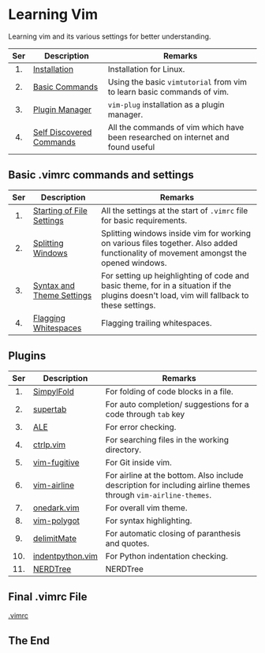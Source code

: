# Learning Vim

Learning vim and its various settings for better understanding.

|Ser|Description|Remarks|
|:-:|-----------|-------|
|1.| [Installation](installation.md) | Installation for Linux. |
|2.| [Basic Commands](basic-commands.md) | Using the basic `vimtutorial` from vim to learn basic commands of vim. |
|3.| [Plugin Manager](plugin-manager.md) | `vim-plug` installation as a plugin manager. |
|4.| [Self Discovered Commands](self-discovered-commands.md)| All the commands of vim which have been researched on internet and found useful |

## Basic .vimrc commands and settings

|Ser|Description|Remarks|
|:-:|-----------|-------|
|1.| [Starting of File Settings](basic-settings/starting-of-file-settings.md) | All the settings at the start of `.vimrc` file for basic requirements. |
|2.| [Splitting Windows](basic-settings/splitting-windows.md) | Splitting windows inside vim for working on various files together. Also added functionality of movement amongst the opened windows. |
|3.| [Syntax and Theme Settings](basic-settings/syntax-and-theme-settings.md) | For setting up heighlighting of code and basic theme, for in a situation if the plugins doesn't load, vim will fallback to these settings. |
|4.| [Flagging Whitespaces](basic-settings/flagging-whitespaces.md) | Flagging trailing whitespaces. |

## Plugins

|Ser|Description|Remarks|
|:-:|-----------|-------|
|1.| [SimpylFold](plugins/simpylfold.md) | For folding of code blocks in a file. |
|2.| [supertab](plugins/supertab.md) | For auto completion/ suggestions for a code through `tab` key |
|3.| [ALE](plugins/ale.md) | For error checking. |
|4.| [ctrlp.vim](plugins/ctrlp-vim.md) | For searching files in the working directory. |
|5.| [vim-fugitive](plugins/vim-fugitive.md) | For Git inside vim. |
|6.| [vim-airline](plugins/vim-airline.md) | For airline at the bottom. Also include description for including airline themes through `vim-airline-themes`. |
|7.| [onedark.vim](plugins/onedark-vim.md) | For overall vim theme. |
|8.| [vim-polygot](plugins/vim-polygot.md) | For syntax highlighting. |
|9.| [delimitMate](plugins/delimit-mate.md) | For automatic closing of paranthesis and quotes. |
|10.| [indentpython.vim](plugins/indentpython-vim.md) | For Python indentation checking. |
|11.| [NERDTree](plugins/nerdtree.md) | NERDTree |

## Final .vimrc File

[.vimrc](.vimrc)

## The End
